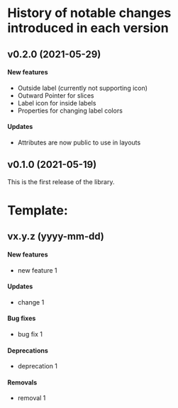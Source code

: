 # History of notable changes introduced in each version

## v0.2.0 (2021-05-29)
#### New features
  - Outside label (currently not supporting icon)
  - Outward Pointer for slices
  - Label icon for inside labels
  - Properties for changing label colors
#### Updates
  - Attributes are now public to use in layouts

## v0.1.0 (2021-05-19)
This is the first release of the library.


# Template:
## vx.y.z (yyyy-mm-dd)
#### New features
  - new feature 1
#### Updates
  - change 1
#### Bug fixes
  - bug fix 1
#### Deprecations
  - deprecation 1
#### Removals
  - removal 1
